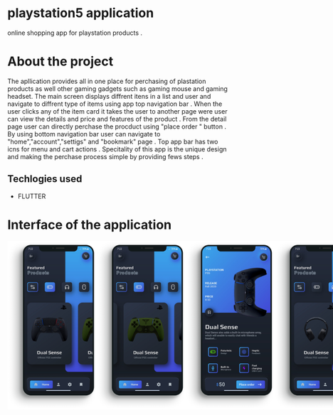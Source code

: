 # playstation5 application

online shopping app for playstation products .

# About the project 

The apllication provides all in one place for perchasing of plastation products as well other gaming gadgets such as gaming mouse and gaming headset. The main screen displays diffrent itens in a list and user and navigate to diffrent type of items using app top navigation bar . When the user clicks any of the item card it takes the user to another page were user can view the details and price and features of the product . From the detail page user can directly perchase the procduct using "place order " button . By using bottom navigation bar user can navigate to "home","account","settigs" and "bookmark" page . Top app bar has two icns for menu and cart actions . Specitality of this app is the unique design and making the perchase process simple by providing fews steps .

## Techlogies used
* FLUTTER

# Interface of the application
<div style="display:flex;" >
<img src="https://github.com/Sagarnaikg/Playstation5/blob/master/scrren1.png" width=200px />
 <img src="https://github.com/Sagarnaikg/Playstation5/blob/master/sreen4.png" width=200px />
<img src="https://github.com/Sagarnaikg/Playstation5/blob/master/scrren5.png" width=200px />
 <img src="https://github.com/Sagarnaikg/Playstation5/blob/master/scrren3.png" width=200px />
<img src="https://github.com/Sagarnaikg/Playstation5/blob/master/scrren2.png" width=200px />

 </div>
